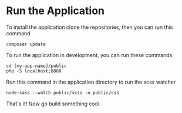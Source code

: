 # Run the Application
To install the application clone the repositories, then you can run this command
    
    composer update

To run the application in development, you can run these commands 

	cd [my-app-name]/public
	php -S localhost;8888

Run this command in the application directory to run the scss watcher

	node-sass --watch public/scss -o public/css	

That's it! Now go build something cool.
